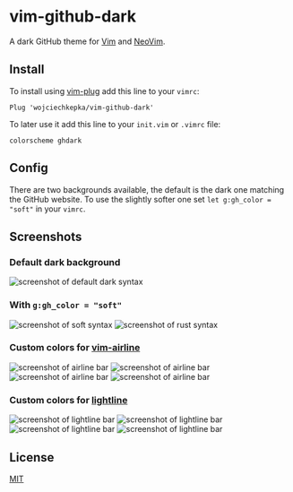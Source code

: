 # vim-github-dark

A dark GitHub theme for [Vim](https://www.vim.org/) and [NeoVim](https://neovim.io/).

## Install
To install using [vim-plug](https://github.com/junegunn/vim-plug) add this line to your `vimrc`:  
```vim
Plug 'wojciechkepka/vim-github-dark'
```

To later use it add this line to your `init.vim` or `.vimrc` file:
```vim
colorscheme ghdark
```

## Config

There are two backgrounds available, the default is the dark one matching the GitHub website. To use the slightly softer one set `let g:gh_color = "soft"` in your `vimrc`.

## Screenshots

### Default dark background
![screenshot of default dark syntax](https://raw.githubusercontent.com/wojciechkepka/vim-github-dark/master/assets/screen.png)
### With `g:gh_color = "soft"`
![screenshot of soft syntax](https://raw.githubusercontent.com/wojciechkepka/vim-github-dark/master/assets/screen-soft.png)
![screenshot of rust syntax](https://raw.githubusercontent.com/wojciechkepka/vim-github-dark/master/assets/screen1.png)

### Custom colors for [vim-airline](https://github.com/vim-airline/vim-airline)
![screenshot of airline bar](https://raw.githubusercontent.com/wojciechkepka/vim-github-dark/master/assets/airline1.png)
![screenshot of airline bar](https://raw.githubusercontent.com/wojciechkepka/vim-github-dark/master/assets/airline2.png)
![screenshot of airline bar](https://raw.githubusercontent.com/wojciechkepka/vim-github-dark/master/assets/airline3.png)
![screenshot of airline bar](https://raw.githubusercontent.com/wojciechkepka/vim-github-dark/master/assets/airline4.png)

### Custom colors for [lightline](https://github.com/itchyny/lightline.vim)
![screenshot of lightline bar](https://raw.githubusercontent.com/wojciechkepka/vim-github-dark/master/assets/lightline1.png)
![screenshot of lightline bar](https://raw.githubusercontent.com/wojciechkepka/vim-github-dark/master/assets/lightline2.png)
![screenshot of lightline bar](https://raw.githubusercontent.com/wojciechkepka/vim-github-dark/master/assets/lightline3.png)
![screenshot of lightline bar](https://raw.githubusercontent.com/wojciechkepka/vim-github-dark/master/assets/lightline4.png)


## License
[MIT](https://raw.githubusercontent.com/wojciechkepka/pkger/master/LICENSE)
